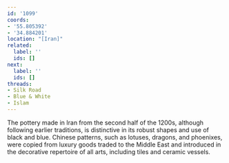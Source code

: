 ```yaml
---
id: '1099'
coords:
- '55.805392'
- '34.884201'
location: "[Iran]"
related:
  label: ''
  ids: []
next:
  label: ''
  ids: []
threads:
- Silk Road
- Blue & White
- Islam
---
```


The pottery made in Iran from the second half of the 1200s, although following earlier traditions, is distinctive in its robust shapes and use of black and blue. Chinese patterns, such as lotuses, dragons, and phoenixes, were copied from luxury goods traded to the Middle East and introduced in the decorative repertoire of all arts, including tiles and ceramic vessels.
